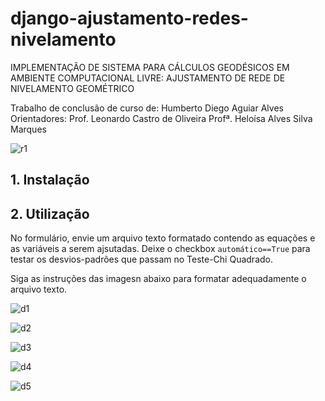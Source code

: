 # django-ajustamento-redes-nivelamento
IMPLEMENTAÇÃO DE SISTEMA PARA CÁLCULOS GEODÉSICOS EM AMBIENTE COMPUTACIONAL LIVRE: AJUSTAMENTO DE REDE DE NIVELAMENTO GEOMÉTRICO 

Trabalho de conclusão de curso de: Humberto Diego Aguiar Alves
Orientadores: Prof. Leonardo Castro de Oliveira
              Profª. Heloísa Alves Silva Marques

![r1](imgs/res.jpg "Tela do Resolutado do ajustamento")

## 1. Instalação


## 2. Utilização

No formulário, envie um arquivo texto formatado contendo as equações e as variáveis a serem ajsutadas. Deixe o checkbox `automático==True` para testar os desvios-padrões que passam no Teste-Chi Quadrado.

Siga as instruções das imagesn abaixo para formatar adequadamente o arquivo texto.

![d1](imgs/demo1.jpg "Demonstração")

![d2](imgs/demo2.jpg "Demonstração")

![d3](imgs/demo3.jpg "Demonstração")

![d4](imgs/demo4.jpg "Demonstração")

![d5](imgs/demo5.jpg "Demonstração")